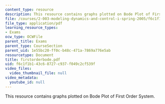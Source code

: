 ```yaml
---
content_type: resource
description: This resource contains graphs plotted on Bode Plot of First Order System.
file: /courses/2-003-modeling-dynamics-and-control-i-spring-2005/f6c1f1b143c68727c937f049c2cf539f_firstorderbode.pdf
file_type: application/pdf
learning_resource_types:
- Exams
ocw_type: OCWFile
parent_title: Exams
parent_type: CourseSection
parent_uid: 1e55bc20-ff0c-b48c-471a-7869a776e5ab
resourcetype: Document
title: firstorderbode.pdf
uid: f6c1f1b1-43c6-8727-c937-f049c2cf539f
video_files:
  video_thumbnail_file: null
video_metadata:
  youtube_id: null
---
```

This resource contains graphs plotted on Bode Plot of First Order System.

